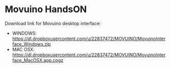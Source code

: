 # Movuino HandsON

Download link for Movuino desktop interface:
* WINDOWS: https://dl.dropboxusercontent.com/u/22837472/MOVUINO/MovuinoInterface_Windows.zip
* MAC OSX: https://dl.dropboxusercontent.com/u/22837472/MOVUINO/MovuinoInterface_MacOSX.app.cpgz
